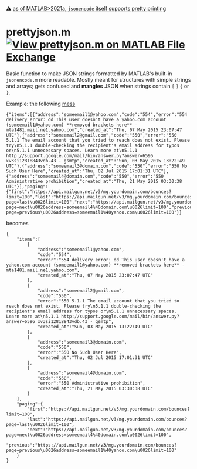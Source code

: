 :warning: [ as of MATLAB>2021a, `jsonencode` itself supports pretty printing](https://nl.mathworks.com/matlabcentral/answers/478932-convert-struct-to-readable-json-pretty-print#answer_884815)

# prettyjson.m [![View prettyjson.m on MATLAB File Exchange](https://www.mathworks.com/matlabcentral/images/matlab-file-exchange.svg)](https://nl.mathworks.com/matlabcentral/fileexchange/72667-prettyjson-m)

Basic function to make JSON strings formatted by MATLAB's built-in `jsonencode.m` more readable. 
Mostly meant for structures with simple strings and arrays; gets confused and **mangles** JSON when strings contain `[` `]` `{` or `}`. 

Example: the following [mess](https://gist.github.com/tlongren/7697704d62f26235661e)

```
{"items":[{"address":"someemail1@yahoo.com","code":"554","error":"554 delivery error: dd This user doesn't have a yahoo.com account (someemail1@yahoo.com) **removed brackets here** - mta1481.mail.ne1.yahoo.com","created_at":"Thu, 07 May 2015 23:07:47 UTC"},{"address":"someemail2@gmail.com","code":"550","error":"550 5.1.1 The email account that you tried to reach does not exist. Please try\n5.1.1 double-checking the recipient's email address for typos or\n5.1.1 unnecessary spaces. Learn more at\n5.1.1 http://support.google.com/mail/bin/answer.py?answer=6596 xv3si12818843vdb.43 - gsmtp","created_at":"Sun, 03 May 2015 13:22:49 UTC"},{"address":"someemail3@domain.com","code":"550","error":"550 No Such User Here","created_at":"Thu, 02 Jul 2015 17:01:31 UTC"},{"address":"someemail4@domain.com","code":"550","error":"550 Administrative prohibition","created_at":"Thu, 21 May 2015 03:30:38 UTC"}],"paging":{"first":"https://api.mailgun.net/v3/mg.yourdomain.com/bounces?limit=100","last":"https://api.mailgun.net/v3/mg.yourdomain.com/bounces?page=last\u0026limit=100","next":"https://api.mailgun.net/v3/mg.yourdomain.com/bounces?page=next\u0026address=someemail4%40domain.com\u0026limit=100","previous":"https://api.mailgun.net/v3/mg.yourdomain.com/bounces?page=previous\u0026address=someemail1%40yahoo.com\u0026limit=100"}}
```

becomes

```
{
    "items":[
        {
            "address":"someemail1@yahoo.com", 
            "code":"554", 
            "error":"554 delivery error: dd This user doesn't have a yahoo.com account (someemail1@yahoo.com) **removed brackets here** - mta1481.mail.ne1.yahoo.com", 
            "created_at":"Thu, 07 May 2015 23:07:47 UTC"
        }, 
        {
            "address":"someemail2@gmail.com", 
            "code":"550", 
            "error":"550 5.1.1 The email account that you tried to reach does not exist. Please try\n5.1.1 double-checking the recipient's email address for typos or\n5.1.1 unnecessary spaces. Learn more at\n5.1.1 http://support.google.com/mail/bin/answer.py?answer=6596 xv3si12818843vdb.43 - gsmtp", 
            "created_at":"Sun, 03 May 2015 13:22:49 UTC"
        }, 
        {
            "address":"someemail3@domain.com", 
            "code":"550", 
            "error":"550 No Such User Here", 
            "created_at":"Thu, 02 Jul 2015 17:01:31 UTC"
        }, 
        {
            "address":"someemail4@domain.com", 
            "code":"550", 
            "error":"550 Administrative prohibition", 
            "created_at":"Thu, 21 May 2015 03:30:38 UTC"
        }
    ], 
    "paging":{
        "first":"https://api.mailgun.net/v3/mg.yourdomain.com/bounces?limit=100", 
        "last":"https://api.mailgun.net/v3/mg.yourdomain.com/bounces?page=last\u0026limit=100", 
        "next":"https://api.mailgun.net/v3/mg.yourdomain.com/bounces?page=next\u0026address=someemail4%40domain.com\u0026limit=100", 
        "previous":"https://api.mailgun.net/v3/mg.yourdomain.com/bounces?page=previous\u0026address=someemail1%40yahoo.com\u0026limit=100"
    }
}
```
